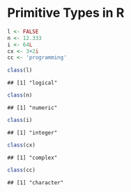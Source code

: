 Primitive Types in R
================

``` r
l <- FALSE
n <- 12.333
i <- 64L
cx <- 3+2i
cc <- 'programming'

class(l) 
```

    ## [1] "logical"

``` r
class(n)
```

    ## [1] "numeric"

``` r
class(i)
```

    ## [1] "integer"

``` r
class(cx)
```

    ## [1] "complex"

``` r
class(cc)
```

    ## [1] "character"
